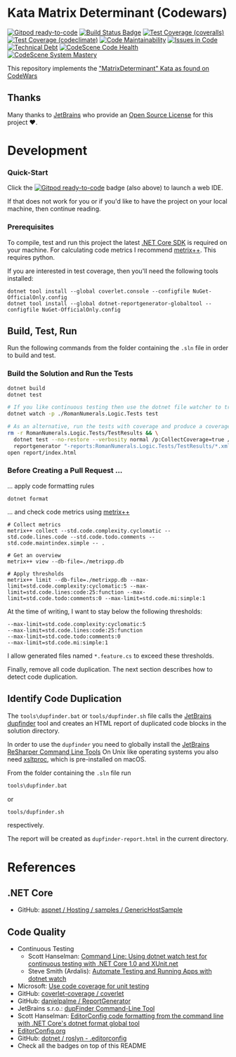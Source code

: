 # Kata Matrix Determinant (Codewars)

[![Gitpod ready-to-code](https://img.shields.io/badge/Gitpod-ready--to--code-blue?logo=gitpod)](https://gitpod.io/#https://github.com/wonderbird/kata-matrix-determinant)
[![Build Status Badge](https://github.com/wonderbird/kata-matrix-determinant/workflows/.NET/badge.svg)](https://github.com/wonderbird/kata-matrix-determinant/actions?query=workflow%3A%22.NET%22)
[![Test Coverage (coveralls)](https://img.shields.io/coveralls/github/wonderbird/kata-matrix-determinant)](https://coveralls.io/github/wonderbird/kata-matrix-determinant)
[![Test Coverage (codeclimate)](https://img.shields.io/codeclimate/coverage-letter/wonderbird/kata-matrix-determinant)](https://codeclimate.com/github/wonderbird/kata-matrix-determinant/trends/test_coverage_total)
[![Code Maintainability](https://img.shields.io/codeclimate/maintainability-percentage/wonderbird/kata-matrix-determinant)](https://codeclimate.com/github/wonderbird/kata-matrix-determinant)
[![Issues in Code](https://img.shields.io/codeclimate/issues/wonderbird/kata-matrix-determinant)](https://codeclimate.com/github/wonderbird/kata-matrix-determinant/issues)
[![Technical Debt](https://img.shields.io/codeclimate/tech-debt/wonderbird/kata-matrix-determinant)](https://codeclimate.com/github/wonderbird/kata-matrix-determinant)
[![CodeScene Code Health](https://codescene.io/projects/13759/status-badges/code-health)](https://codescene.io/projects/13759/jobs/latest-successful/results)
[![CodeScene System Mastery](https://codescene.io/projects/13759/status-badges/system-mastery)](https://codescene.io/projects/13759/jobs/latest-successful/results)

This repository implements the ["MatrixDeterminant" Kata as found on CodeWars](https://www.codewars.com/kata/52a382ee44408cea2500074c/train/csharp)

## Thanks

Many thanks to [JetBrains](https://www.jetbrains.com/?from=kata-matrix-determinant) who provide
an [Open Source License](https://www.jetbrains.com/community/opensource/) for this project ❤️.

# Development

### Quick-Start

Click the [![Gitpod ready-to-code](https://img.shields.io/badge/Gitpod-ready--to--code-blue?logo=gitpod)](https://gitpod.io/#https://github.com/wonderbird/kata-matrix-determinant) badge (also above) to launch a web IDE.

If that does not work for you or if you'd like to have the project on your local machine, then continue reading.

### Prerequisites

To compile, test and run this project the latest [.NET Core SDK](https://dotnet.microsoft.com/download) is required on
your machine. For calculating code metrics I recommend [metrix++](https://github.com/metrixplusplus/metrixplusplus).
This requires python.

If you are interested in test coverage, then you'll need the following tools installed:

```shell
dotnet tool install --global coverlet.console --configfile NuGet-OfficialOnly.config
dotnet tool install --global dotnet-reportgenerator-globaltool --configfile NuGet-OfficialOnly.config
```

## Build, Test, Run

Run the following commands from the folder containing the `.sln` file in order to build and test.

### Build the Solution and Run the Tests

```sh
dotnet build
dotnet test

# If you like continuous testing then use the dotnet file watcher to trigger your tests
dotnet watch -p ./RomanNumerals.Logic.Tests test

# As an alternative, run the tests with coverage and produce a coverage report
rm -r RomanNumerals.Logic.Tests/TestResults && \
  dotnet test --no-restore --verbosity normal /p:CollectCoverage=true /p:CoverletOutputFormat=cobertura /p:CoverletOutput='./TestResults/coverage.cobertura.xml' && \
  reportgenerator "-reports:RomanNumerals.Logic.Tests/TestResults/*.xml" "-targetdir:report" "-reporttypes:Html;lcov" "-title:RomanNumerals"
open report/index.html
```

### Before Creating a Pull Request ...

... apply code formatting rules

```shell
dotnet format
```

... and check code metrics using [metrix++](https://github.com/metrixplusplus/metrixplusplus)

```shell
# Collect metrics
metrix++ collect --std.code.complexity.cyclomatic --std.code.lines.code --std.code.todo.comments --std.code.maintindex.simple -- .

# Get an overview
metrix++ view --db-file=./metrixpp.db

# Apply thresholds
metrix++ limit --db-file=./metrixpp.db --max-limit=std.code.complexity:cyclomatic:5 --max-limit=std.code.lines:code:25:function --max-limit=std.code.todo:comments:0 --max-limit=std.code.mi:simple:1
```

At the time of writing, I want to stay below the following thresholds:

```shell
--max-limit=std.code.complexity:cyclomatic:5
--max-limit=std.code.lines:code:25:function
--max-limit=std.code.todo:comments:0
--max-limit=std.code.mi:simple:1
```

I allow generated files named `*.feature.cs` to exceed these thresholds.

Finally, remove all code duplication. The next section describes how to detect code duplication.

## Identify Code Duplication

The `tools\dupfinder.bat` or `tools/dupfinder.sh` file calls
the [JetBrains dupfinder](https://www.jetbrains.com/help/resharper/dupFinder.html) tool and creates an HTML report of
duplicated code blocks in the solution directory.

In order to use the `dupfinder` you need to globally install
the [JetBrains ReSharper Command Line Tools](https://www.jetbrains.com/help/resharper/ReSharper_Command_Line_Tools.html)
On Unix like operating systems you also need [xsltproc](http://xmlsoft.org/XSLT/xsltproc2.html), which is pre-installed
on macOS.

From the folder containing the `.sln` file run

```sh
tools\dupfinder.bat
```

or

```sh
tools/dupfinder.sh
```

respectively.

The report will be created as `dupfinder-report.html` in the current directory.

# References

## .NET Core

* GitHub: [aspnet / Hosting / samples / GenericHostSample](https://github.com/aspnet/Hosting/tree/2.2.0/samples/GenericHostSample)

## Code Quality

* Continuous Testing
  * Scott Hanselman: [Command Line: Using dotnet watch test for continuous testing with .NET Core 1.0 and XUnit.net](https://www.hanselman.com/blog/command-line-using-dotnet-watch-test-for-continuous-testing-with-net-core-10-and-xunitnet)
  * Steve Smith (Ardalis): [Automate Testing and Running Apps with dotnet watch](https://ardalis.com/automate-testing-and-running-apps-with-dotnet-watch/)
* Microsoft: [Use code coverage for unit testing](https://docs.microsoft.com/en-us/dotnet/core/testing/unit-testing-code-coverage?tabs=linux)
* GitHub: [coverlet-coverage / coverlet](https://github.com/coverlet-coverage/coverlet)
* GitHub: [danielpalme / ReportGenerator](https://github.com/danielpalme/ReportGenerator)
* JetBrains s.r.o.: [dupFinder Command-Line Tool](https://www.jetbrains.com/help/resharper/dupFinder.html)
* Scott Hanselman: [EditorConfig code formatting from the command line with .NET Core's dotnet format global tool](https://www.hanselman.com/blog/editorconfig-code-formatting-from-the-command-line-with-net-cores-dotnet-format-global-tool)
* [EditorConfig.org](https://editorconfig.org)
* GitHub: [dotnet / roslyn - .editorconfig](https://github.com/dotnet/roslyn/blob/master/.editorconfig)
* Check all the badges on top of this README
